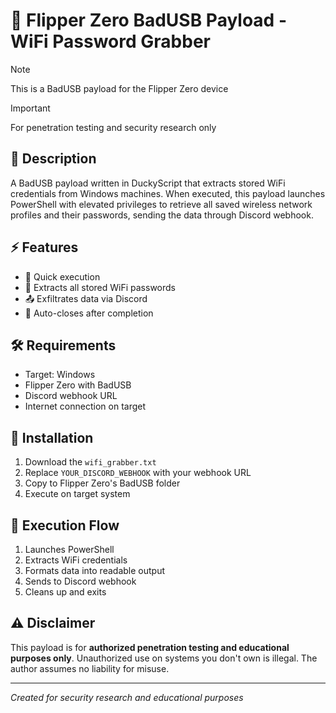 # 🔑 Flipper Zero BadUSB Payload - WiFi Password Grabber

> [!NOTE]  
> This is a BadUSB payload for the Flipper Zero device

> [!IMPORTANT]  
> For penetration testing and security research only

## 📝 Description

A BadUSB payload written in DuckyScript that extracts stored WiFi credentials from Windows machines. When executed, this payload launches PowerShell with elevated privileges to retrieve all saved wireless network profiles and their passwords, sending the data through Discord webhook.

## ⚡ Features

- 🔄 Quick execution
- 🔑 Extracts all stored WiFi passwords
- 📤 Exfiltrates data via Discord
- 💨 Auto-closes after completion

## 🛠️ Requirements

- Target: Windows
- Flipper Zero with BadUSB
- Discord webhook URL
- Internet connection on target

## 📲 Installation

1. Download the `wifi_grabber.txt`
2. Replace `YOUR_DISCORD_WEBHOOK` with your webhook URL
3. Copy to Flipper Zero's BadUSB folder
4. Execute on target system

## 🎯 Execution Flow

1. Launches PowerShell
2. Extracts WiFi credentials
3. Formats data into readable output
4. Sends to Discord webhook
5. Cleans up and exits

## ⚠️ Disclaimer

This payload is for **authorized penetration testing and educational purposes only**. Unauthorized use on systems you don't own is illegal. The author assumes no liability for misuse.

---
*Created for security research and educational purposes* 
